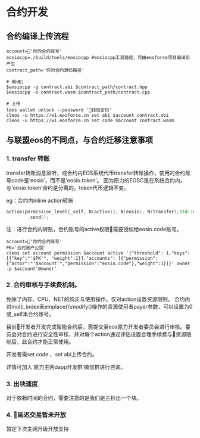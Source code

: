 # 合约开发

## 合约编译上传流程

```shell
account='你的合约账号'
eosiocpp=./build/tools/eosiocpp #eosiocpp工具路径，可由eosforce项目编译后产生
contract_path='你的合约源码路径'

# 编译
$eosiocpp -g contract.abi $contract_path/contract.hpp
$eosiocpp -o contract.wasm $contract_path/contract.cpp

# 上传
leos wallet unlock --password '钱包密码'
cleos -u https://w1.eosforce.cn set abi $account contract.abi
cleos -u https://w1.eosforce.cn set code $account contract.wasm
```

## 与联盟eos的不同点，与合约迁移注意事项

### 1. transfer 转账
transfer转账消息监听，或合约内EOS系统代币transfer转账操作，使用的合约账号code是‘eosio’，而不是‘eosio.token’。 
因为原力的EOSC是在系统合约内，与‘eosio.token’合约是分离的。token代币逻辑不变。
	
eg：合约内inline action转账

```c++
action(permission_level{_self, N(active)}, N(eosio), N(transfer),std::make_tuple(_self, to, quantity, std::string("")))
        .send();
```
注：进行合约内转账，合约账号的active权限需要授权给eosio.code账号。
```shell
account='你的合约账号'
PK='合约账户公钥'
cleos set account permission $account active '{"threshold": 1,"keys": [{"key":"'$PK'", "weight":1}],"accounts": [{"permission":{"actor":"'$account'","permission":"eosio.code"},"weight":1}]}' owner -p $account'@owner'
```

### 2. 合约审核与手续费机制。
免除了内存、CPU、NET的购买与使用操作。仅对action设置资源限制。
合约内对multi_index表emplace()\modify()操作的资源使用者payer参数，可以设置为0或_self本合约账号。

目前开发者开发完成智能合约后，需提交至eos原力开发者委员会进行审核。委员会对合约进行安全性审核，并对每个action通过评估设置合理手续费与资源限制后，此合约才能正常使用。

开发者需set code 、set abi上传合约。

详情可加入‘原力主网dapp开发群’微信群进行咨询。

### 3. 出块速度
对于依赖时间的合约，需要注意的是我们是三秒出一个块。

### 4. 延迟交易暂未开放
暂定下次主网升级开放支持
